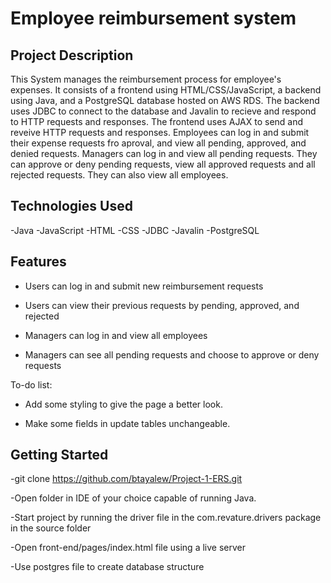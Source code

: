 # Employee reimbursement system
Project Description
--
This System manages the reimbursement process for employee's expenses. It consists of a frontend using HTML/CSS/JavaScript, a backend using Java, and a PostgreSQL database hosted on AWS RDS.
The backend uses JDBC to connect to the database and Javalin to recieve and respond to HTTP requests and responses. The frontend uses AJAX to send and reveive HTTP requests and responses.
Employees can log in and submit their expense requests fro aproval, and view all pending, approved, and denied requests. 
Managers can log in and view all pending requests. They can approve or deny  pending requests, view all approved requests and all rejected requests. They can also view all employees. 

Technologies Used
--
-Java
-JavaScript
-HTML
-CSS
-JDBC
-Javalin
-PostgreSQL

Features
--
- Users can log in and submit new reimbursement requests

- Users can view their previous requests by pending, approved, and rejected

- Managers can log in and view all employees

- Managers can see all pending requests and choose to approve or deny requests


To-do list:
- Add some styling to give the page a better look.

- Make some fields in update tables unchangeable.

Getting Started
--
-git clone https://github.com/btayalew/Project-1-ERS.git

-Open folder in IDE of your choice capable of running Java. 

-Start  project by running the driver file in the com.revature.drivers package in the source folder

-Open front-end/pages/index.html file using a live server

-Use postgres file to create database structure 
